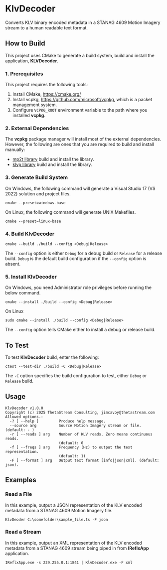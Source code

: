 # KlvDecoder
Converts KLV binary encoded metadata in a STANAG 4609 Motion Imagery stream to a human readable text format.

## How to Build
This project uses CMake to generate a build system, build and install the application, __KLVDecoder__. 

### 1.  Prerequisites
This project requires the following tools:

1. Install CMake, https://cmake.org/
2. Install vcpkg, https://github.com/microsoft/vcpkg, which is a packet management system.
3. Configure `VCPKG_ROOT` environment variable to the path where you installed __vcpkg__.

### 2.  External Dependencies
The __vcpkg__ package manager will install most of the external dependencies. However, the following are ones that 
you are required to build and install manually:

 - [mp2t library](https://github.com/jimcavoy/mp2tp) build and install the library.
 - [klvp library](https://github.com/jimcavoy/klvp) build and install the library.

 ### 3. Generate Build System
 On Windows, the following command will generate a Visual Studio 17 (VS 2022) solution and project files.
 ```
 cmake --preset=windows-base
 ```
 On Linux, the following command will generate UNIX Makefiles.
 ```
 cmake --preset=linux-base
 ```

 ### 4. Build KlvDecoder
```
cmake --build ./build --config <Debug|Release>
```

The `--config` option is either `Debug` for a debug build or `Release` for a release build. `Debug` is the default build configuration if the `--config` option is absent.

### 5. Install KlvDecoder

On Windows, you need Administrator role privileges before running the below command.
```
cmake --install ./build --config <Debug|Release>
```

On Linux

```
sudo cmake --install ./build --config <Debug|Release>
```

The `--config` option tells CMake either to install a debug or release build.

## To Test
To test __KlvDecoder__ build, enter the following:

```
ctest --test-dir ./build -C <Debug|Release>
```

The `-C` option specifies the build configuration to test, either `Debug` or `Release` build.

## Usage

```
KlvDecoder v1.0.0
Copyright (c) 2025 ThetaStream Consulting, jimcavoy@thetastream.com
Allowed options.:
  -? [ --help ]         Produce help message.
  --source arg          Source Motion Imagery stream or file. (default: - )
  -r [ --reads ] arg    Number of KLV reads. Zero means continuous reads.
                        (default: 0
  -f [ --freqs ] arg    Frequency (Hz) to output the text representation.
                        (default: 1)
  -F [ --format ] arg   Output text format [info|json|xml]. (default: json).
```

## Examples

### Read a File
In this example, output a JSON representation of the KLV encoded metadata from a
STANAG 4609 Motion Imagery file.

```
KlvDeoder C:\somefolder\sample_file.ts -F json
```

### Read a Stream
In this example, output an XML representation of the KLV encoded metadata from a 
STANAG 4609 stream being piped in from __IReflxApp__ application.

```
IReflxApp.exe -s 239.255.0.1:1841 | KlvDecoder.exe -F xml
```
